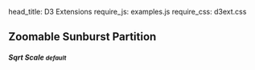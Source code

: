 head_title: D3 Extensions
require_js: examples.js
require_css: d3ext.css


## Zoomable Sunburst Partition

<div class='row'>
    <div class='col-sm-12'>
        <h5>Sqrt Scale <small>default</small></h5>
        <sun-burst data-src="https://gist.githubusercontent.com/lsbardel/f3d21f35a685a96706bf/raw"
        data-resize=1 data-height='50%' data-addorder></sun-burst>
    </div>
</div>

